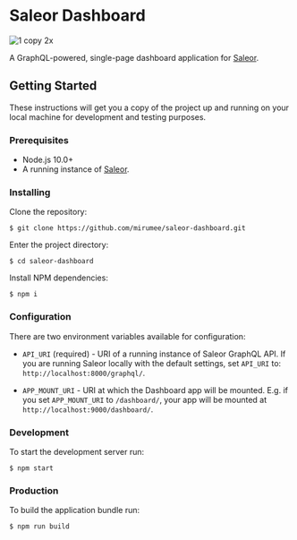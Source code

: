 # Saleor Dashboard

![1 copy 2x](https://user-images.githubusercontent.com/5421321/47799917-8afd7a00-dd2b-11e8-88c7-63588e25bcea.png)

A GraphQL-powered, single-page dashboard application for [Saleor](https://github.com/mirumee/saleor/).

## Getting Started

These instructions will get you a copy of the project up and running on your local machine for development and testing purposes.

### Prerequisites

- Node.js 10.0+ 
- A running instance of [Saleor](https://github.com/mirumee/saleor/).

### Installing

Clone the repository:

```
$ git clone https://github.com/mirumee/saleor-dashboard.git
```

Enter the project directory:

```
$ cd saleor-dashboard
```

Install NPM dependencies:

```
$ npm i
```

### Configuration

There are two environment variables available for configuration:

  - `API_URI` (required) - URI of a running instance of Saleor GraphQL API.
     If you are running Saleor locally with the default settings, set `API_URI` to: `http://localhost:8000/graphql/`.

  - `APP_MOUNT_URI` - URI at which the Dashboard app will be mounted.
     E.g. if you set `APP_MOUNT_URI` to `/dashboard/`, your app will be mounted at `http://localhost:9000/dashboard/`.


### Development

To start the development server run:

```
$ npm start
```

### Production

To build the application bundle run:

```
$ npm run build
```
